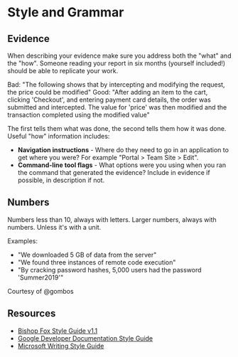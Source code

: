 # Style and Grammar

## Evidence

When describing your evidence make sure you address both the "what" and the "how". Someone reading your report in six months (yourself included!) should be able to replicate your work.

Bad: "The following shows that by intercepting and modifying the request, the price could be modified"
Good: "After adding an item to the cart, clicking 'Checkout', and entering payment card details, the order was submitted and intercepted. The value for 'price' was then modified and the transaction completed using the modified value"

The first tells them what was done, the second tells them how it was done. Useful "how" information includes:

* **Navigation instructions** - Where do they need to go in an application to get where you were? For example "Portal > Team Site > Edit".
* **Command-line tool flags** - What options were you using when you ran the command that generated the evidence? Include in evidence if possible, in description if not.

## Numbers

Numbers less than 10, always with letters. Larger numbers, always with numbers.
Unless it's with a unit.

Examples:

* "We downloaded 5 GB of data from the server"
* "We found three instances of remote code execution"
* "By cracking password hashes, 5,000 users had the password 'Summer2019'"

Courtesy of @gombos

## Resources

* [Bishop Fox Style Guide v1.1](https://www.bishopfox.com/download/8124/)
* [Google Developer Documentation Style Guide](https://developers.google.com/style/)
* [Microsoft Writing Style Guide](https://docs.microsoft.com/en-us/style-guide/welcome/)
